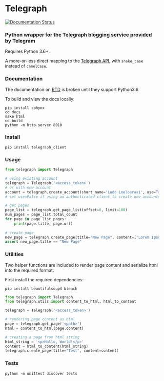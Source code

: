 # Telegraph

[![Documentation Status](https://readthedocs.org/projects/telegraph/badge/?version=latest)](http://telegraph.readthedocs.io/en/latest/?badge=latest)

### Python wrapper for the Telegraph blogging service provided by Telegram

Requires Python 3.6+.

A more-or-less direct mapping to the [Telegraph API](http://telegra.ph/api),
with `snake_case` instead of `camelCase`.

### Documentation

The documentation on [RTD](https://telegraph.readthedocs.io/en/latest/) is broken until they support Python3.6.

To build and view the docs locally:

```
pip install sphynx
cd docs
make html
cd build
python -m http.server 8010
```

### Install

`pip install telegraph_client`

### Usage

```python
from telegraph import Telegraph

# using existing account
telegraph = Telegraph('<access_token>')
# or with new account
account = telegraph.create_account(short_name='Ludo Loeloeraai', use=True)
# set use=False if using an authenticated client to create new accounts without switching to them

# get pages
page_list = telegraph.get_page_list(offset=0, limit=100)
num_pages = page_list.total_count
for page in page_list.pages:
    print(page.title, page.url)
    
# create page
new_page = telegraph.create_page(title="New Page", content=['Lorem Ipsum'])
assert new_page.title == "New Page"
```

### Utilities

Two helper functions are included to render page content and serialize html into the required format.

First install the required dependencies:

`pip install beautifulsoup4 bleach`

```python
from telegraph import Telegraph
from telegraph.utils import content_to_html, html_to_content

telegraph = Telegraph('<access_token>')

# rendering page content as html
page = telegraph.get_page('<path>')
html = content_to_html(page.content)

# creating a page from html string
html_string = '<p>Hallo, World!</p>'
content = html_to_content(html_string)
telegraph.create_page(title="Test", content=content)

```

### Tests

`python -m unittest discover tests`
